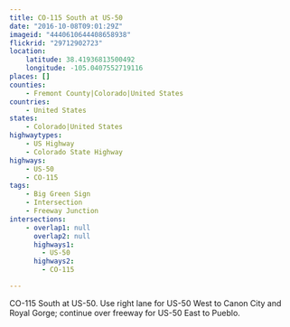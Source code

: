 ```yaml
---
title: CO-115 South at US-50
date: "2016-10-08T09:01:29Z"
imageid: "4440610644408658938"
flickrid: "29712902723"
location:
    latitude: 38.41936813500492
    longitude: -105.0407552719116
places: []
counties:
    - Fremont County|Colorado|United States
countries:
    - United States
states:
    - Colorado|United States
highwaytypes:
    - US Highway
    - Colorado State Highway
highways:
    - US-50
    - CO-115
tags:
    - Big Green Sign
    - Intersection
    - Freeway Junction
intersections:
    - overlap1: null
      overlap2: null
      highways1:
        - US-50
      highways2:
        - CO-115

---
```

CO-115 South at US-50.  Use right lane for US-50 West to Canon City and Royal Gorge; continue over freeway for US-50 East to Pueblo.